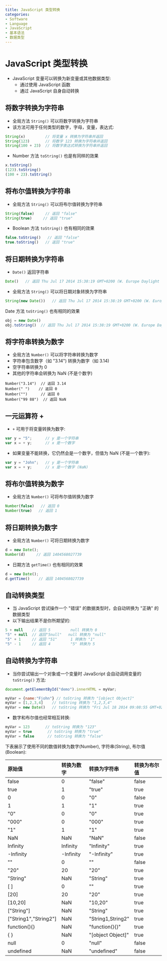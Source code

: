 ```yaml
---
title: JavaScript 类型转换
categories:
- Software
- Language
- JavaScript
- 基本语法
- 数据类型
---
```

# JavaScript 类型转换

- JavaScript 变量可以转换为新变量或其他数据类型:
    - 通过使用 JavaScript 函数
    - 通过 JavaScript 自身自动转换

## 将数字转换为字符串

- 全局方法 `String()` 可以将数字转换为字符串
- 该方法可用于任何类型的数字，字母，变量，表达式:

```js
String(x)         // 将变量 x 转换为字符串并返回
String(123)       // 将数字 123 转换为字符串并返回
String(100 + 23)  // 将数字表达式转换为字符串并返回
```

- Number 方法 `toString()` 也是有同样的效果

```js
x.toString()
(123).toString()
(100 + 23).toString()
```

## 将布尔值转换为字符串

- 全局方法 `String()` 可以将布尔值转换为字符串

```js
String(false)     // 返回 "false"
String(true)     // 返回 "true"
```

- Boolean 方法 `toString()` 也有相同的效果

```js
false.toString()   // 返回 "false"
true.toString()   // 返回 "true"
```

## 将日期转换为字符串

- `Date()` 返回字符串

```js
Date()   // 返回 Thu Jul 17 2014 15:38:19 GMT+0200 (W. Europe Daylight Time)
```

- 全局方法 `String()` 可以将日期对象转换为字符串

```js
String(new Date())   // 返回 Thu Jul 17 2014 15:38:19 GMT+0200 (W. Europe Daylight Time)
```

Date 方法 `toString()` 也有相同的效果

```js
obj = new Date()
obj.toString()  // 返回 Thu Jul 17 2014 15:38:19 GMT+0200 (W. Europe Daylight Time)
```

## 将字符串转换为数字

- 全局方法 `Number()` 可以将字符串转换为数字
- 字符串包含数字（如 "3.14") 转换为数字（如 3.14)
- 空字符串转换为 0
- 其他的字符串会转换为 NaN (不是个数字)

```
Number("3.14")  // 返回 3.14
Number(" ")    // 返回 0
Number("")    	// 返回 0
Number("99 88")  // 返回 NaN
```

## 一元运算符 +

- `+` 可用于将变量转换为数字:

```js
var y = "5";      // y 是一个字符串
var x = + y;      // x 是一个数字
```

- 如果变量不能转换，它仍然会是一个数字，但值为 NaN (不是一个数字):

```js
var y = "John";   // y 是一个字符串
var x = + y;      // x 是一个数字 (NaN)
```

## 将布尔值转换为数字

- 全局方法 `Number()` 可将布尔值转换为数字

```js
Number(false)   // 返回 0
Number(true)   // 返回 1
```

## 将日期转换为数字

- 全局方法 `Number()` 可将日期转换为数字

```js
d = new Date();
Number(d)     // 返回 1404568027739
```

- 日期方法 `getTime()` 也有相同的效果

```js
d = new Date();
d.getTime()    // 返回 1404568027739
```

## 自动转换类型

- 当 JavaScript 尝试操作一个 "错误" 的数据类型时，会自动转换为 "正确" 的数据类型
- 以下输出结果不是你所期望的:

```js
5 + null    // 返回 5         null 转换为 0
"5" + null  // 返回"5null"   null 转换为 "null"
"5" + 1     // 返回 "51"      1 转换为 "1"
"5" - 1     // 返回 4         "5" 转换为 5
```

## 自动转换为字符串

- 当你尝试输出一个对象或一个变量时 JavaScript 会自动调用变量的 `toString()` 方法:

```js
document.getElementById("demo").innerHTML = myVar;

myVar = {name:"Fjohn"} // toString 转换为 "[object Object]"
myVar = [1,2,3,4]    // toString 转换为 "1,2,3,4"
myVar = new Date()   // toString 转换为 "Fri Jul 18 2014 09:08:55 GMT+0200"
```

- 数字和布尔值也经常相互转换:

```js
myVar = 123       // toString 转换为 "123"
myVar = true       // toString 转换为 "true"
myVar = false      // toString 转换为 "false"
```

下表展示了使用不同的数值转换为数字(Number), 字符串(String), 布尔值(Boolean):

| 原始值              | 转换为数字 | 转换为字符串      | 转换为布尔值 |
| :------------------ | :--------- | :---------------- | :----------- |
| false               | 0          | "false"           | false        |
| true                | 1          | "true"            | true         |
| 0                   | 0          | "0"               | false        |
| 1                   | 1          | "1"               | true         |
| "0"                 | 0          | "0"               | true         |
| "000"               | 0          | "000"             | true         |
| "1"                 | 1          | "1"               | true         |
| NaN                 | NaN        | "NaN"             | false        |
| Infinity            | Infinity   | "Infinity"        | true         |
| -Infinity           | -Infinity  | "-Infinity"       | true         |
| ""                  | 0          | ""                | false        |
| "20"                | 20         | "20"              | true         |
| "String"            | NaN        | "String"          | true         |
| [ ]                 | 0          | ""                | true         |
| [20]                | 20         | "20"              | true         |
| [10,20]             | NaN        | "10,20"           | true         |
| ["String"]          | NaN        | "String"          | true         |
| ["String1","String2"] | NaN        | "String1,String2"   | true         |
| function(){}        | NaN        | "function(){}"    | true         |
| { }                 | NaN        | "[object Object]" | true         |
| null                | 0          | "null"            | false        |
| undefined           | NaN        | "undefined"       | false        |